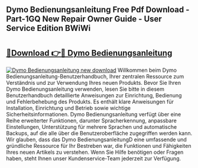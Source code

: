 ## Dymo Bedienungsanleitung Free Pdf Download - Part-1GQ New Repair Owner Guide - User Service Edition BWiWi

# <h2><a href="http://df1aykc.blite.top/?on=Dymo+Bedienungsanleitung">🔗Download 👉🔴 Dymo Bedienungsanleitung</a></h2>

[![Dymo Bedienungsanleitung new download](https://i.imgur.com/lujVjoI.png)](http://df1aykc.blite.top/?on=Dymo+Bedienungsanleitung)
Willkommen beim Dymo Bedienungsanleitung-Benutzerhandbuch, Ihrer zentralen Ressource zum Verständnis und zur Verwendung Ihres neuen Produkts. Bevor Sie Ihren Dymo Bedienungsanleitung verwenden, lesen Sie bitte in diesem Benutzerhandbuch detaillierte Anweisungen zur Einrichtung, Bedienung und Fehlerbehebung des Produkts. Es enthält klare Anweisungen für Installation, Einrichtung und Betrieb sowie wichtige Sicherheitsinformationen. Dymo Bedienungsanleitung verfügt über eine Reihe erweiterter Funktionen, darunter Spracherkennung, anpassbare Einstellungen, Unterstützung für mehrere Sprachen und automatische Backups, auf die alle über die Benutzeroberfläche zugegriffen werden kann. Wir glauben, dass das Dymo BedienungsanleitungD eine umfassende und gründliche Ressource für Ihr Bestreben war, die Funktionen und Fähigkeiten Ihres neuen Artikels zu verstehen. Wenn Sie Hilfe benötigen oder Fragen haben, steht Ihnen unser Kundenservice-Team jederzeit zur Verfügung.
